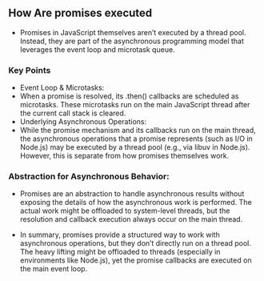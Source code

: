 ## How Are promises executed

- Promises in JavaScript themselves aren’t executed by a thread pool. Instead, they are part of the asynchronous programming model that leverages the event loop and microtask queue.

### Key Points
- Event Loop & Microtasks:
 - When a promise is resolved, its .then() callbacks are scheduled as microtasks. These microtasks run on the main JavaScript thread after the current call stack is cleared.
- Underlying Asynchronous Operations:
 - While the promise mechanism and its callbacks run on the main thread, the asynchronous operations that a promise represents (such as I/O in Node.js) may be executed by a thread pool (e.g., via libuv in Node.js). However, this is separate from how promises themselves work.

### Abstraction for Asynchronous Behavior:
- Promises are an abstraction to handle asynchronous results without exposing the details of how the asynchronous work is performed. The actual work might be offloaded to system-level threads, but the resolution and callback execution always occur on the main thread.

- In summary, promises provide a structured way to work with asynchronous operations, but they don’t directly run on a thread pool. The heavy lifting might be offloaded to threads (especially in environments like Node.js), yet the promise callbacks are executed on the main event loop.
